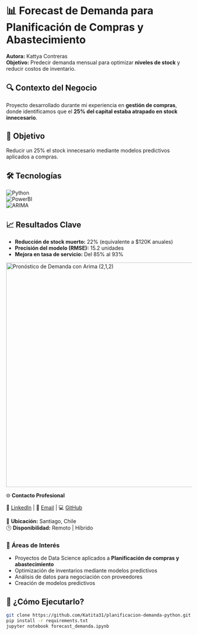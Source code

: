 # 📊 Forecast de Demanda para Planificación de Compras y Abastecimiento  

**Autora:** Kattya Contreras  
**Objetivo:** Predecir demanda mensual para optimizar **niveles de stock** y reducir costos de inventario.  

## 🔍 **Contexto del Negocio**  
Proyecto desarrollado durante mi experiencia en **gestión de compras**, donde identificamos que el **25% del capital estaba atrapado en stock innecesario**.

## 🎯 Objetivo  
Reducir un 25% el stock innecesario mediante modelos predictivos aplicados a compras.

## 🛠 **Tecnologías**  
![Python](https://img.shields.io/badge/Python-3776AB?logo=python)  
![PowerBI](https://img.shields.io/badge/Power_BI-F2C811?logo=powerbi)  
![ARIMA](https://img.shields.io/badge/Model-ARIMA-FF6B35)  

## 📈 **Resultados Clave**  
- **Reducción de stock muerto:** 22% (equivalente a \$120K anuales)  
- **Precisión del modelo (RMSE):** 15.2 unidades  
- **Mejora en tasa de servicio:** Del 85% al 93%  

<img width="610" alt="Pronóstico de Demanda con Arima (2,1,2)" src="https://github.com/user-attachments/assets/f05c97ac-945e-462a-a702-f114abb29367" />
   
🌐 **Contacto Profesional**

🔗 [LinkedIn](https://www.linkedin.com/in/kattyacontrerasv/) | 📧 [Email](mailto:kattyacontreras.v@gmail.com) | 💻 [GitHub](https://github.com/Katita31)

📍 **Ubicación:** Santiago, Chile  
🕒 **Disponibilidad:** Remoto | Híbrido

### 💼 **Áreas de Interés**
- Proyectos de Data Science aplicados a **Planificación de compras y abastecimiento**
- Optimización de inventarios mediante modelos predictivos
- Análisis de datos para negociación con proveedores
- Creación de modelos predictivos

## 🚀 **¿Cómo Ejecutarlo?**  
```bash
git clone https://github.com/Katita31/planificacion-demanda-python.git
pip install -r requirements.txt
jupyter notebook forecast_demanda.ipynb

